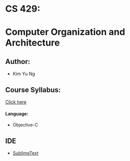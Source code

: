 # CS 429:
# Computer Organization and Architecture

## Author:
* Kim Yu Ng

## Course Syllabus:
[Click here](https://github.com/kimyu92/CS-429-Computer-Organization-and-Architecture/blob/master/course_overview.pdf)

#### Language:
* Objective-C

## IDE
* [SublimeText](http://www.sublimetext.com)
